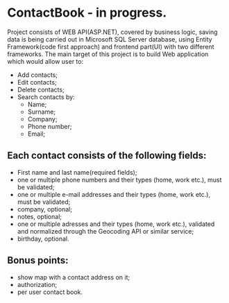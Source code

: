 # ContactBook - in progress. #

Project consists of WEB API(ASP.NET), covered by business logic, saving data is being carried out in Microsoft SQL Server database, using Entity Framework(code first approach) and frontend part(UI) with two different frameworks. The main target of this project is to build Web application which would allow user to:
- Add contacts;
- Edit contacts;
- Delete contacts;
- Search contacts by:
   - Name;
   - Surname;
   - Company;
   - Phone number;
   - Email;

## Each contact consists of the following fields:
- First name and last name(required fields);
- one or multiple phone numbers and their types (home, work etc.), must be validated;
- one or multiple e-mail addresses and their types (home, work etc.),  must be validated;
- company, optional;
- notes, optional;
- one or multiple adresses and their types (home, work etc.), validated and normalized through the Geocoding API or similar service;
- birthday, optional.

## Bonus points:

- show map with a contact address on it;
- authorization;
- per user contact book.
